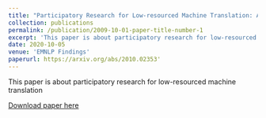 ```yaml
---
title: "Participatory Research for Low-resourced Machine Translation: A Case Study in African Languages"
collection: publications
permalink: /publication/2009-10-01-paper-title-number-1
excerpt: 'This paper is about participatory research for low-resourced machine translation.'
date: 2020-10-05
venue: 'EMNLP Findings'
paperurl: https://arxiv.org/abs/2010.02353'
---
```

This paper is about participatory research for low-resourced machine translation

[Download paper here](https://arxiv.org/pdf/2010.02353.pdf)

